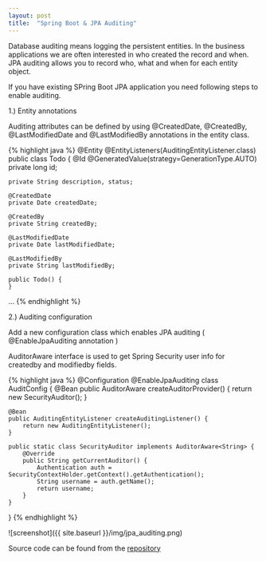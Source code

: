 ```yaml
---
layout: post
title:  "Spring Boot & JPA Auditing"
---
```


Database auditing means logging the persistent entities. In the business applications we are often interested in who created the record and when. JPA auditing allows you to record who, what and when for each entity object. 

If you have existing SPring Boot JPA application you need following steps to enable auditing.

1.) Entity annotations

Auditing attributes can be defined by using @CreatedDate, @CreatedBy, @LastModifiedDate and @LastModifiedBy annotations in the entity class.

{% highlight java %}
@Entity
@EntityListeners(AuditingEntityListener.class)
public class Todo {
  @Id
  @GeneratedValue(strategy=GenerationType.AUTO)
	private long id;
    
	private String description, status;
	
	@CreatedDate
	private Date createdDate;	

	@CreatedBy
	private String createdBy;

	@LastModifiedDate 
	private Date lastModifiedDate;
	
	@LastModifiedBy 
	private String lastModifiedBy;
	
	public Todo() {
	}
  ...
{% endhighlight %}

2.) Auditing configuration

Add a new configuration class which enables JPA auditing ( @EnableJpaAuditing annotation )

AuditorAware<T> interface is used to get Spring Security user info for createdby and modifiedby fields.

{% highlight java %}
@Configuration
@EnableJpaAuditing
class AuditConfig {
    @Bean
    public AuditorAware<String> createAuditorProvider() {
        return new SecurityAuditor();
    }

    @Bean
    public AuditingEntityListener createAuditingListener() {
        return new AuditingEntityListener();
    }

    public static class SecurityAuditor implements AuditorAware<String> {
        @Override
        public String getCurrentAuditor() {
            Authentication auth = SecurityContextHolder.getContext().getAuthentication();
            String username = auth.getName();
            return username;
        }
    }	
}
{% endhighlight %}


![screenshot]({{ site.baseurl }}/img/jpa_auditing.png)

Source code can be found from the [repository](https://github.com/juhahinkula/todoList.git)